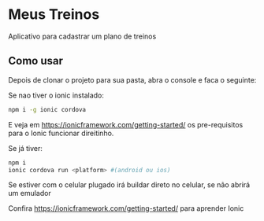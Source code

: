 # Meus Treinos

Aplicativo para cadastrar um plano de treinos

## Como usar

Depois de clonar o projeto para sua pasta, abra o console e faca o seguinte:

Se nao tiver o ionic instalado:
```bash
npm i -g ionic cordova
```

E veja em https://ionicframework.com/getting-started/ os pre-requisitos para o Ionic funcionar direitinho.

Se já tiver:
```bash
npm i
ionic cordova run <platform> #(android ou ios)
```

Se estiver com o celular plugado irá buildar direto no celular, se não abrirá um emulador

Confira https://ionicframework.com/getting-started/ para aprender Ionic 
